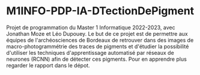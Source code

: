 # M1INFO-PDP-IA-DTectionDePigment
Projet de programmation du Master 1 Informatique 2022-2023, avec Jonathan Moze et Léo Dupouey.
Le but de ce projet est de permettre aux équipes de l'archéosciences de Bordeaux de retrouver dans des images de macro-photogrammétrie des traces de pigments et d'étudier la possibilité d'utiliser les techniques d'apprentissage automatisé par réseaux de neurones (RCNN) afin de détecter ces pigments.
Pour en apprendre plus regarder le rapport dans le dépot.
